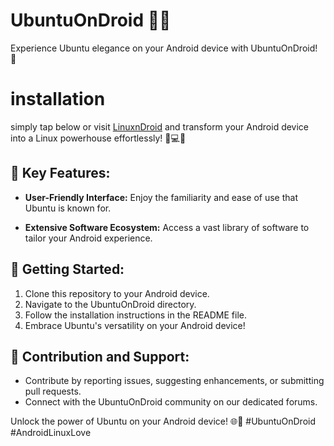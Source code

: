 
# UbuntuOnDroid 🚀📱

Experience Ubuntu elegance on your Android device with UbuntuOnDroid! 🌌
# installation
simply tap below or visit [LinuxnDroid](https://github.com/AryanVBW/LinuxDroid) and transform your Android device into a Linux powerhouse effortlessly! 🚀💻📱
## 🌟 Key Features:

- **User-Friendly Interface:** Enjoy the familiarity and ease of use that Ubuntu is known for.

- **Extensive Software Ecosystem:** Access a vast library of software to tailor your Android experience.

## 🚀 Getting Started:

1. Clone this repository to your Android device.
2. Navigate to the UbuntuOnDroid directory.
3. Follow the installation instructions in the README file.
4. Embrace Ubuntu's versatility on your Android device!

## 🤝 Contribution and Support:

- Contribute by reporting issues, suggesting enhancements, or submitting pull requests.
- Connect with the UbuntuOnDroid community on our dedicated forums.

Unlock the power of Ubuntu on your Android device! 🌐📲 #UbuntuOnDroid #AndroidLinuxLove
